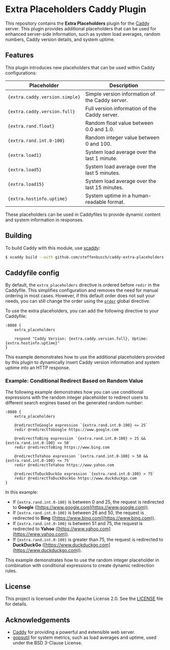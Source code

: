 # Extra Placeholders Caddy Plugin

This repository contains the **Extra Placeholders** plugin for the [Caddy](https://caddyserver.com) server. This plugin provides additional placeholders that can be used for enhanced server-side information, such as system load averages, random numbers, Caddy version details, and system uptime.

## Features

This plugin introduces new placeholders that can be used within Caddy configurations:

| Placeholder                    | Description                                       |
|--------------------------------|---------------------------------------------------|
| `{extra.caddy.version.simple}` | Simple version information of the Caddy server.   |
| `{extra.caddy.version.full}`   | Full version information of the Caddy server.     |
| `{extra.rand.float}`           | Random float value between 0.0 and 1.0.           |
| `{extra.rand.int.0-100}`       | Random integer value between 0 and 100.           |
| `{extra.load1}`                | System load average over the last 1 minute.       |
| `{extra.load5}`                | System load average over the last 5 minutes.      |
| `{extra.load15}`               | System load average over the last 15 minutes.     |
| `{extra.hostinfo.uptime}`               | System uptime in a human-readable format.         |

These placeholders can be used in Caddyfiles to provide dynamic content and system information in responses.

## Building

To build Caddy with this module, use [xcaddy](https://github.com/caddyserver/xcaddy):

```bash
$ xcaddy build --with github.com/steffenbusch/caddy-extra-placeholders
```

## Caddyfile config

By default, the `extra_placeholders` directive is ordered before `redir` in the Caddyfile. This simplifies configuration and removes the need for manual ordering in most cases.
However, if this default order does not suit your needs, you can still change the order using the [`order`](https://caddyserver.com/docs/caddyfile/directives#directive-order) global directive.

To use the extra placeholders, you can add the following directive to your Caddyfile:

```caddyfile
:8080 {
    extra_placeholders

    respond "Caddy Version: {extra.caddy.version.full}, Uptime: {extra.hostinfo.uptime}"
}
```

This example demonstrates how to use the additional placeholders provided by this plugin to dynamically insert Caddy version information and system uptime into an HTTP response.

### Example: Conditional Redirect Based on Random Value

The following example demonstrates how you can use conditional expressions with the random integer placeholder to redirect users to different search engines based on the generated random number:

```caddyfile
:8080 {
    extra_placeholders

    @redirectToGoogle expression `{extra.rand.int.0-100} <= 25`
    redir @redirectToGoogle https://www.google.com

    @redirectToBing expression `{extra.rand.int.0-100} > 25 && {extra.rand.int.0-100} <= 50`
    redir @redirectToBing https://www.bing.com

    @redirectToYahoo expression `{extra.rand.int.0-100} > 50 && {extra.rand.int.0-100} <= 75`
    redir @redirectToYahoo https://www.yahoo.com

    @redirectToDuckDuckGo expression `{extra.rand.int.0-100} > 75`
    redir @redirectToDuckDuckGo https://www.duckduckgo.com
}
```

In this example:

- If `{extra.rand.int.0-100}` is between 0 and 25, the request is redirected to **Google** ([https://www.google.com](https://www.google.com)).
- If `{extra.rand.int.0-100}` is between 26 and 50, the request is redirected to **Bing** ([https://www.bing.com](https://www.bing.com)).
- If `{extra.rand.int.0-100}` is between 51 and 75, the request is redirected to **Yahoo** ([https://www.yahoo.com](https://www.yahoo.com)).
- If `{extra.rand.int.0-100}` is greater than 75, the request is redirected to **DuckDuckGo** ([https://www.duckduckgo.com](https://www.duckduckgo.com)).

This example demonstrates how to use the random integer placeholder in combination with conditional expressions to create dynamic redirection rules.

## License

This project is licensed under the Apache License 2.0. See the [LICENSE](LICENSE) file for details.

## Acknowledgements

- [Caddy](https://caddyserver.com) for providing a powerful and extensible web server.
- [gopsutil](https://github.com/shirou/gopsutil) for system metrics, such as load averages and uptime, used under the BSD 3-Clause License.
